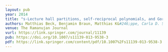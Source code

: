 ```yaml
---
layout: pub
year: 2014
title: "s-Lecture hall partitions, self-reciprocal polynomials, and Gorenstein cones"
authors: Matthias Beck, Benjamin Braun, Matthias K&#246;ppe, Carla D. Savage, Zafeirakis Zafeirakopoulos
venue: The Ramanujan Journal
vurl: https://link.springer.com/journal/11139
pub: https://doi.org/10.1007/s11139-013-9538-3
pdf: https://link.springer.com/content/pdf/10.1007%2Fs11139-013-9538-3.pdf
---
```

